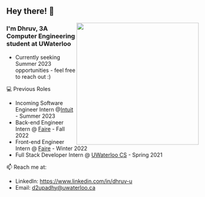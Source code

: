 ## Hey there! :wave:

<img height="320px" width="320px" align="right" src="https://raw.githubusercontent.com/dhruvupadhyay88/dhruvupadhyay88/main/cat.gif" />

### I'm Dhruv, 3A Computer Engineering student at UWaterloo

- Currently seeking Summer 2023 opportunities - feel free to reach out :)

💻 Previous Roles
- Incoming Software Engineer Intern @[Intuit](https://www.intuit.com/ca/) - Summer 2023
- Back-end Engineer Intern @ [Faire](https://www.faire.com/) - Fall 2022
- Front-end Engineer Intern @ [Faire](https://www.faire.com/) - Winter 2022
- Full Stack Developer Intern @ [UWaterloo CS](https://cs.uwaterloo.ca) - Spring 2021

📫 Reach me at:
- LinkedIn: https://www.linkedin.com/in/dhruv-u
- Email: d2upadhy@uwaterloo.ca
